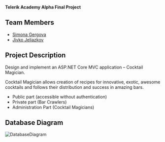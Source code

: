 **Telerik Academy Alpha Final Project**



## Team Members
 
* [Simona Gergova](https://gitlab.com/simona.gergova) 
* [Jivko Jeliazkov](https://gitlab.com/Jivko.98)
 
## Project Description

Design and implement an ASP.NET Core MVC application – Cocktail Magician.

Cocktail Magician allows creation of recipes for innovative, exotic,
awesome cocktails and follows their distribution and success in amazing bars.

*  Public part (accessible without authentication)
*  Private part (Bar Crawlers)
*  Administration Part (Cocktail Magicians)


## Database Diagram
![DatabaseDiagram](https://user-images.githubusercontent.com/65014799/82016998-d156c780-968a-11ea-8db0-2850c1c55639.png)

